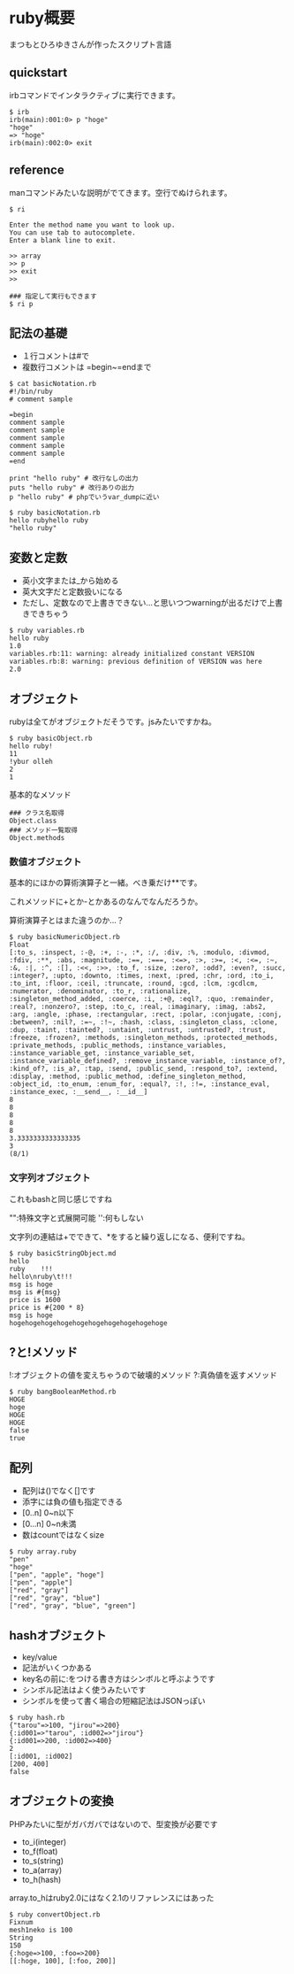 # ruby概要
まつもとひろゆきさんが作ったスクリプト言語

## quickstart
irbコマンドでインタラクティブに実行できます。
```
$ irb
irb(main):001:0> p "hoge"
"hoge"
=> "hoge"
irb(main):002:0> exit
```

## reference
manコマンドみたいな説明がでてきます。空行でぬけられます。
```
$ ri

Enter the method name you want to look up.
You can use tab to autocomplete.
Enter a blank line to exit.

>> array
>> p
>> exit
>>

### 指定して実行もできます
$ ri p
```

## 記法の基礎
* １行コメントは#で
* 複数行コメントは =begin~=endまで

```
$ cat basicNotation.rb
#!/bin/ruby
# comment sample

=begin
comment sample
comment sample
comment sample
comment sample
comment sample
=end

print "hello ruby" # 改行なしの出力
puts "hello ruby" # 改行ありの出力
p "hello ruby" # phpでいうvar_dumpに近い

$ ruby basicNotation.rb
hello rubyhello ruby
"hello ruby"
```

## 変数と定数
* 英小文字または_から始める
* 英大文字だと定数扱いになる
 * ただし、定数なので上書きできない...と思いつつwarningが出るだけで上書きできちゃう

```
$ ruby variables.rb
hello ruby
1.0
variables.rb:11: warning: already initialized constant VERSION
variables.rb:8: warning: previous definition of VERSION was here
2.0
```

## オブジェクト
rubyは全てがオブジェクトだそうです。jsみたいですかね。

```
$ ruby basicObject.rb
hello ruby!
11
!ybur olleh
2
1
```

基本的なメソッド
```
### クラス名取得
Object.class
### メソッド一覧取得
Object.methods
```

### 数値オブジェクト
基本的にほかの算術演算子と一緒。べき乗だけ**です。

これメソッドに+とか-とかあるのなんでなんだろうか。

算術演算子とはまた違うのか...？
```
$ ruby basicNumericObject.rb
Float
[:to_s, :inspect, :-@, :+, :-, :*, :/, :div, :%, :modulo, :divmod, :fdiv, :**, :abs, :magnitude, :==, :===, :<=>, :>, :>=, :<, :<=, :~, :&, :|, :^, :[], :<<, :>>, :to_f, :size, :zero?, :odd?, :even?, :succ, :integer?, :upto, :downto, :times, :next, :pred, :chr, :ord, :to_i, :to_int, :floor, :ceil, :truncate, :round, :gcd, :lcm, :gcdlcm, :numerator, :denominator, :to_r, :rationalize, :singleton_method_added, :coerce, :i, :+@, :eql?, :quo, :remainder, :real?, :nonzero?, :step, :to_c, :real, :imaginary, :imag, :abs2, :arg, :angle, :phase, :rectangular, :rect, :polar, :conjugate, :conj, :between?, :nil?, :=~, :!~, :hash, :class, :singleton_class, :clone, :dup, :taint, :tainted?, :untaint, :untrust, :untrusted?, :trust, :freeze, :frozen?, :methods, :singleton_methods, :protected_methods, :private_methods, :public_methods, :instance_variables, :instance_variable_get, :instance_variable_set, :instance_variable_defined?, :remove_instance_variable, :instance_of?, :kind_of?, :is_a?, :tap, :send, :public_send, :respond_to?, :extend, :display, :method, :public_method, :define_singleton_method, :object_id, :to_enum, :enum_for, :equal?, :!, :!=, :instance_eval, :instance_exec, :__send__, :__id__]
8
8
8
8
8
3.3333333333333335
3
(8/1)
```

### 文字列オブジェクト
これもbashと同じ感じですね

"":特殊文字と式展開可能
'':何もしない

文字列の連結は+でできて、*をすると繰り返しになる、便利ですね。

```
$ ruby basicStringObject.md
hello
ruby	!!!
hello\nruby\t!!!
msg is hoge
msg is #{msg}
price is 1600
price is #{200 * 8}
msg is hoge
hogehogehogehogehogehogehogehogehogehoge
```

## ?と!メソッド
!:オブジェクトの値を変えちゃうので破壊的メソッド
?:真偽値を返すメソッド

```
$ ruby bangBooleanMethod.rb
HOGE
hoge
HOGE
HOGE
false
true
```

## 配列
* 配列は()でなく[]です
* 添字には負の値も指定できる
* [0..n] 0~n以下
* [0...n] 0~n未満
* 数はcountではなくsize

```
$ ruby array.ruby
"pen"
"hoge"
["pen", "apple", "hoge"]
["pen", "apple"]
["red", "gray"]
["red", "gray", "blue"]
["red", "gray", "blue", "green"]
```

## hashオブジェクト
* key/value
* 記法がいくつかある
 * key名の前に:をつける書き方はシンボルと呼ぶようです
 * シンボル記法はよく使うみたいです
 * シンボルを使って書く場合の短縮記法はJSONっぽい

```
$ ruby hash.rb
{"tarou"=>100, "jirou"=>200}
{:id001=>"tarou", :id002=>"jirou"}
{:id001=>200, :id002=>400}
2
[:id001, :id002]
[200, 400]
false
```

## オブジェクトの変換
PHPみたいに型がガバガバではないので、型変換が必要です

* to_i(integer)
* to_f(float)
* to_s(string)
* to_a(array)
* to_h(hash)

array.to_hはruby2.0にはなく2.1のリファレンスにはあった

```
$ ruby convertObject.rb
Fixnum
mesh1neko is 100
String
150
{:hoge=>100, :foo=>200}
[[:hoge, 100], [:foo, 200]]
```
